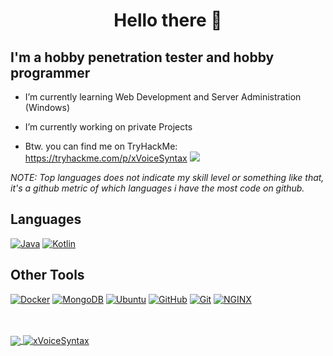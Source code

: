 <h1 align="center">Hello there  👋</h1>

## I'm a hobby penetration tester and hobby programmer

- I’m currently learning Web Development and Server Administration (Windows)
- I’m currently working on private Projects

- Btw. you can find me on TryHackMe: https://tryhackme.com/p/xVoiceSyntax
   [![](https://tryhackme-badges.s3.amazonaws.com/xVoiceSyntax.png?raw=true)](https://tryhackme.com/p/xVoiceSyntax)

*NOTE: Top languages does not indicate my skill level or something like that, it's a github metric of which languages i have the most code on github.*

## Languages

[![Java](https://img.shields.io/badge/Java-FF002B?style=for-the-badge&logo=Java)](https://oracle.com/java)
[![Kotlin](https://img.shields.io/badge/Kotlin-FF8000?style=for-the-badge&logo=Kotlin&logoColor=fff)](https://kotlinlang.org/)

## Other Tools

[![Docker](https://img.shields.io/badge/Docker-2496ED?style=for-the-badge&logo=docker&logoColor=fff)](https://www.docker.com/)
[![MongoDB](https://img.shields.io/badge/MongoDB-336791?style=for-the-badge&logo=MongoDB&logoColor=fff)](https://www.mongodb.com)
[![Ubuntu](https://img.shields.io/badge/Ubuntu-FF5784?style=for-the-badge&logo=Ubuntu)](https://ubuntu.com/)
[![GitHub](https://img.shields.io/badge/GitHub-04B404?style=for-the-badge&logo=GitHub)](https://github.com)
[![Git](https://img.shields.io/badge/Git-FA5858?style=for-the-badge&logo=Git)](https://git-scm.com/)
[![NGINX](https://img.shields.io/badge/NGINX-269539?style=for-the-badge&logo=nginx&logoColor=fff)](https://www.nginx.com/)

<br />
<br />

<a href="https://github.com/xVoiceSyntax/xVoiceSyntax">
  <!-- Change the `github-readme-stats.anuraghazra1.vercel.app` to `github-readme-stats.vercel.app`  -->
  <img align="center" src="https://github-readme-stats.anuraghazra1.vercel.app/api/top-langs/?username=xVoiceSyntax&theme=radical" />
</a>
<a href="https://github.com/xVoiceSyntax/xVoiceSyntax">
  <img align="center" src="https://github-readme-stats.anuraghazra1.vercel.app/api?username=xVoiceSyntax&show_icons=true&theme=radical&line_height=27" alt="xVoiceSyntax" />
</a>
